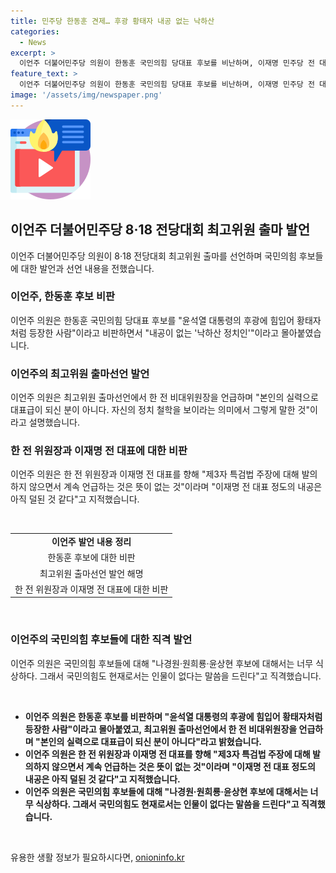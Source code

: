 ```yaml
---
title: 민주당 한동훈 견제… 후광 황태자 내공 없는 낙하산
categories:
  - News
excerpt: >
  이언주 더불어민주당 의원이 한동훈 국민의힘 당대표 후보를 비난하며, 이재명 민주당 전 대표와 다른 후보들에 대해서도 실력을 부족하다고 지적했다. 그는 정치인들이 자신의 경험과 철학으로 정치를 하는 것이 중요하다고 강조했으며, 국민의힘에는 현재 인물이 부족하다고 직격 발언했다. 이언주 의원은 최고위원 출마 기자회견에서 당원 동지들에게 승리를 가져다주고 싶다고 언급했다.
feature_text: >
  이언주 더불어민주당 의원이 한동훈 국민의힘 당대표 후보를 비난하며, 이재명 민주당 전 대표와 다른 후보들에 대해서도 실력을 부족하다고 지적했다. 그는 정치인들이 자신의 경험과 철학으로 정치를 하는 것이 중요하다고 강조했으며, 국민의힘에는 현재 인물이 부족하다고 직격 발언했다. 이언주 의원은 최고위원 출마 기자회견에서 당원 동지들에게 승리를 가져다주고 싶다고 언급했다.
image: '/assets/img/newspaper.png'
---
```


<p><img src="/assets/img/news.png" alt="rentncar 속보" /></p>

<h2 data-ke-size="size26">이언주 더불어민주당 8·18 전당대회 최고위원 출마 발언</h2>

<p data-ke-size="size16">이언주 더불어민주당 의원이 8·18 전당대회 최고위원 출마를 선언하며 국민의힘 후보들에 대한 발언과 선언 내용을 전했습니다.</p>

<h3>이언주, 한동훈 후보 비판</h3>

<p data-ke-size="size16">이언주 의원은 한동훈 국민의힘 당대표 후보를 "윤석열 대통령의 후광에 힘입어 황태자처럼 등장한 사람"이라고 비판하면서 "내공이 없는 '낙하산 정치인'"이라고 몰아붙였습니다.</p>

<h3>이언주의 최고위원 출마선언 발언</h3>

<p data-ke-size="size16">이언주 의원은 최고위원 출마선언에서 한 전 비대위원장을 언급하며 "본인의 실력으로 대표급이 되신 분이 아니다. 자신의 정치 철학을 보이라는 의미에서 그렇게 말한 것"이라고 설명했습니다.</p>

<h3>한 전 위원장과 이재명 전 대표에 대한 비판</h3>

<p data-ke-size="size16">이언주 의원은 한 전 위원장과 이재명 전 대표를 향해 "제3자 특검법 주장에 대해 발의하지 않으면서 계속 언급하는 것은 뜻이 없는 것"이라며 "이재명 전 대표 정도의 내공은 아직 덜된 것 같다"고 지적했습니다.</p>

<p data-ke-size="size16">&nbsp;</p>

<table>
  <tbody>
    <tr>
      <td style="text-align: center; height: 17px;"><b>이언주 발언 내용 정리</b></td>
    </tr>
    <tr>
      <td style="text-align: center; height: 17px;">한동훈 후보에 대한 비판</td>
    </tr>
    <tr>
      <td style="text-align: center; height: 17px;">최고위원 출마선언 발언 해명</td>
    </tr>
    <tr>
      <td style="text-align: center; height: 17px;">한 전 위원장과 이재명 전 대표에 대한 비판</td>
    </tr>
  </tbody>
</table>

<p data-ke-size="size16">&nbsp;</p>

<h3>이언주의 국민의힘 후보들에 대한 직격 발언</h3>

<p data-ke-size="size16">이언주 의원은 국민의힘 후보들에 대해 "나경원·원희룡·윤상현 후보에 대해서는 너무 식상하다. 그래서 국민의힘도 현재로서는 인물이 없다는 말씀을 드린다"고 직격했습니다.</p>

<p data-ke-size="size16">&nbsp;</p>

<ul>
  <li><b>이언주 의원은 한동훈 후보를 비판하며 "윤석열 대통령의 후광에 힘입어 황태자처럼 등장한 사람"이라고 몰아붙였고, 최고위원 출마선언에서 한 전 비대위원장을 언급하며 "본인의 실력으로 대표급이 되신 분이 아니다"라고 밝혔습니다.</b></li>
  <li><b>이언주 의원은 한 전 위원장과 이재명 전 대표를 향해 "제3자 특검법 주장에 대해 발의하지 않으면서 계속 언급하는 것은 뜻이 없는 것"이라며 "이재명 전 대표 정도의 내공은 아직 덜된 것 같다"고 지적했습니다.</b></li>
  <li><b>이언주 의원은 국민의힘 후보들에 대해 "나경원·원희룡·윤상현 후보에 대해서는 너무 식상하다. 그래서 국민의힘도 현재로서는 인물이 없다는 말씀을 드린다"고 직격했습니다.</b></li>
</ul>

<p data-ke-size="size16">&nbsp;</p>
유용한 생활 정보가 필요하시다면, <a href="https://onioninfo.kr" rel="dofollow">onioninfo.kr</a>


